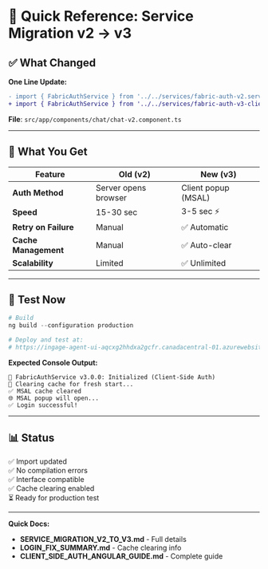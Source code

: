 # 🎯 Quick Reference: Service Migration v2 → v3

## ✅ What Changed

**One Line Update:**
```diff
- import { FabricAuthService } from '../../services/fabric-auth-v2.service';
+ import { FabricAuthService } from '../../services/fabric-auth-v3-client.service';
```

**File**: `src/app/components/chat/chat-v2.component.ts`

---

## 🚀 What You Get

| Feature | Old (v2) | New (v3) |
|---------|----------|----------|
| **Auth Method** | Server opens browser | Client popup (MSAL) |
| **Speed** | 15-30 sec | 3-5 sec ⚡ |
| **Retry on Failure** | Manual | ✅ Automatic |
| **Cache Management** | Manual | ✅ Auto-clear |
| **Scalability** | Limited | ✅ Unlimited |

---

## 🧪 Test Now

```powershell
# Build
ng build --configuration production

# Deploy and test at:
# https://ingage-agent-ui-aqcxg2hhdxa2gcfr.canadacentral-01.azurewebsites.net
```

**Expected Console Output:**
```
🔐 FabricAuthService v3.0.0: Initialized (Client-Side Auth)
🧹 Clearing cache for fresh start...
✅ MSAL cache cleared
🌐 MSAL popup will open...
✅ Login successful!
```

---

## 📊 Status

✅ Import updated  
✅ No compilation errors  
✅ Interface compatible  
✅ Cache clearing enabled  
⏳ Ready for production test

---

**Quick Docs:**
- **SERVICE_MIGRATION_V2_TO_V3.md** - Full details
- **LOGIN_FIX_SUMMARY.md** - Cache clearing info
- **CLIENT_SIDE_AUTH_ANGULAR_GUIDE.md** - Complete guide
